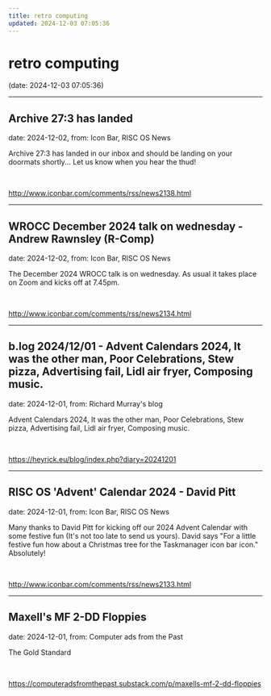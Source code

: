 ```yaml
---
title: retro computing
updated: 2024-12-03 07:05:36
---
```


# retro computing

(date: 2024-12-03 07:05:36)

---

## Archive 27:3 has landed

date: 2024-12-02, from: Icon Bar, RISC OS News

Archive 27:3 has landed in our inbox and should be landing on your doormats shortly... Let us know when you hear the thud! 

<br> 

<http://www.iconbar.com/comments/rss/news2138.html>

---

## WROCC December 2024 talk on wednesday - Andrew Rawnsley (R-Comp)

date: 2024-12-02, from: Icon Bar, RISC OS News

The December 2024 WROCC talk is on wednesday. As usual it takes place on Zoom and kicks off at 7.45pm. 

<br> 

<http://www.iconbar.com/comments/rss/news2134.html>

---

## b.log 2024/12/01 - Advent Calendars 2024, It was the other man, Poor Celebrations, Stew pizza, Advertising fail, Lidl air fryer, Composing music.

date: 2024-12-01, from: Richard Murray's blog

Advent Calendars 2024, It was the other man, Poor Celebrations, Stew pizza, Advertising fail, Lidl air fryer, Composing music. 

<br> 

<https://heyrick.eu/blog/index.php?diary=20241201>

---

## RISC OS 'Advent' Calendar 2024 - David Pitt

date: 2024-12-01, from: Icon Bar, RISC OS News

Many thanks to David Pitt for kicking off our 2024 Advent Calendar with some festive fun (It's not too late to send us yours). David says "For a little festive fun how about a Christmas tree for the Taskmanager icon bar icon." Absolutely! 

<br> 

<http://www.iconbar.com/comments/rss/news2133.html>

---

## Maxell's MF 2-DD Floppies

date: 2024-12-01, from: Computer ads from the Past

The Gold Standard 

<br> 

<https://computeradsfromthepast.substack.com/p/maxells-mf-2-dd-floppies>

